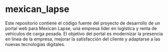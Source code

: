 # mexican_lapse
Este repositorio contiene el código fuente del proyecto de desarrollo de un portal web para Mexican Lapse, una empresa líder en logística y renta de vehículos de carga pesada. El objetivo del portal es modernizar la presencia en línea de la empresa, mejorar la satisfacción del cliente y adaptarse a las nuevas tecnologías digitales.
